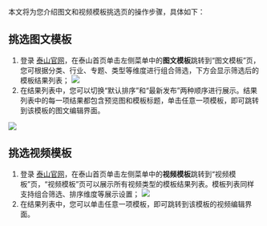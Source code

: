 本文将为您介绍图文和视频模板挑选页的操作步骤，具体如下：


## 挑选图文模板
1. 登录 [泰山官网](https://taishan.qq.com/)，在泰山首页单击左侧菜单中的**图文模板**跳转到“图文模板”页，您可根据分类、行业、专题、类型等维度进行组合筛选，下方会显示筛选后的模板结果列表；
![](https://main.qcloudimg.com/raw/82e680fa878a68ee6c5007e2bc2cb404.png)
2. 在结果列表中，您可以切换“默认排序”和“最新发布”两种顺序进行展示。结果列表中的每一项结果都包含预览图和模板标题，单击任意一项模板，即可跳转到该模板的图文编辑界面。

![](https://main.qcloudimg.com/raw/d79cf431cc56d1d0eb891fd115596ad9.png)

## 挑选视频模板
1. 登录 [泰山官网](https://taishan.qq.com/)，在泰山首页单击左侧菜单中的**视频模板**跳转到“视频模板”页，“视频模板”页可以展示所有视频类型的模板结果列表。模板列表同样支持组合筛选、排序维度等展示设置；
![](https://main.qcloudimg.com/raw/1306f98b47108c6afe7fd299c9e86002.png)
2. 在结果列表中，您可以单击任意一项模板，即可跳转到该模板的视频编辑界面。

